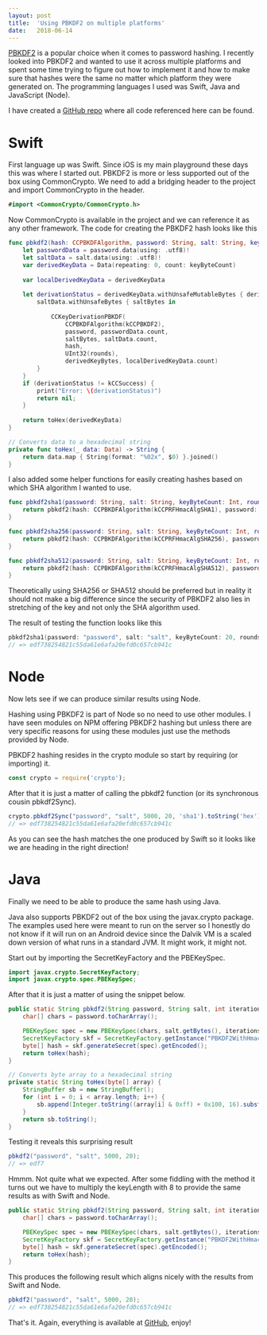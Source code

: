 ```yaml
---
layout: post
title:  'Using PBKDF2 on multiple platforms'
date:   2018-06-14
---
```

[PBKDF2](https://en.wikipedia.org/wiki/PBKDF2) is a popular choice when it comes to password hashing. I recently looked into PBKDF2 and wanted to use it across multiple platforms and spent some time trying to figure out how to implement it and how to make sure that hashes were the same no matter which platform they were generated on. The programming languages I used was Swift, Java and JavaScript (Node).

I have created a [GitHub repo](https://github.com/peterhaldbaek/pbkdf2) where all code referenced here can be found.


# Swift

First language up was Swift. Since iOS is my main playground these days this was where I started out. PBKDF2 is more or less supported out of the box using CommonCrypto. We need to add a bridging header to the project and import CommonCrypto in the header.

```swift
#import <CommonCrypto/CommonCrypto.h>
```

Now CommonCrypto is available in the project and we can reference it as any other framework. The code for creating the PBKDF2 hash looks like this

```swift
func pbkdf2(hash: CCPBKDFAlgorithm, password: String, salt: String, keyByteCount: Int, rounds: Int) -> String? {
    let passwordData = password.data(using: .utf8)!
    let saltData = salt.data(using: .utf8)!
    var derivedKeyData = Data(repeating: 0, count: keyByteCount)
    
    var localDerivedKeyData = derivedKeyData
    
    let derivationStatus = derivedKeyData.withUnsafeMutableBytes { derivedKeyBytes in
        saltData.withUnsafeBytes { saltBytes in
            
            CCKeyDerivationPBKDF(
                CCPBKDFAlgorithm(kCCPBKDF2),
                password, passwordData.count,
                saltBytes, saltData.count,
                hash,
                UInt32(rounds),
                derivedKeyBytes, localDerivedKeyData.count)
        }
    }
    if (derivationStatus != kCCSuccess) {
        print("Error: \(derivationStatus)")
        return nil;
    }
    
    return toHex(derivedKeyData)
}

// Converts data to a hexadecimal string
private func toHex(_ data: Data) -> String {
    return data.map { String(format: "%02x", $0) }.joined()
}
```

I also added some helper functions for easily creating hashes based on which SHA algorithm I wanted to use.

```swift
func pbkdf2sha1(password: String, salt: String, keyByteCount: Int, rounds: Int) -> String? {
    return pbkdf2(hash: CCPBKDFAlgorithm(kCCPRFHmacAlgSHA1), password: password, salt: salt, keyByteCount: keyByteCount, rounds: rounds)
}

func pbkdf2sha256(password: String, salt: String, keyByteCount: Int, rounds: Int) -> String? {
    return pbkdf2(hash: CCPBKDFAlgorithm(kCCPRFHmacAlgSHA256), password: password, salt: salt, keyByteCount: keyByteCount, rounds: rounds)
}

func pbkdf2sha512(password: String, salt: String, keyByteCount: Int, rounds: Int) -> String? {
    return pbkdf2(hash: CCPBKDFAlgorithm(kCCPRFHmacAlgSHA512), password: password, salt: salt, keyByteCount: keyByteCount, rounds: rounds)
}
```

Theoretically using SHA256 or SHA512 should be preferred but in reality it should not make a big difference since the security of PBKDF2 also lies in stretching of the key and not only the SHA algorithm used.

The result of testing the function looks like this
```swift
pbkdf2sha1(password: "password", salt: "salt", keyByteCount: 20, rounds: 5000)
// => edf738254821c55da61e6afa20efd0c657cb941c
```


# Node

Now lets see if we can produce similar results using Node.

Hashing using PBKDF2 is part of Node so no need to use other modules. I have seen modules on NPM offering PBKDF2 hashing but unless there are very specific reasons for using these modules just use the methods provided by Node.

PBKDF2 hashing resides in the crypto module so start by requiring (or importing) it.

```javascript
const crypto = require('crypto');
```

After that it is just a matter of calling the pbkdf2 function (or its synchronous cousin pbkdf2Sync).

```javascript
crypto.pbkdf2Sync("password", "salt", 5000, 20, 'sha1').toString('hex');
// => edf738254821c55da61e6afa20efd0c657cb941c
```

As you can see the hash matches the one produced by Swift so it looks like we are heading in the right direction!

# Java

Finally we need to be able to produce the same hash using Java.

Java also supports PBKDF2 out of the box using the javax.crypto package. The examples used here were meant to run on the server so I honestly do not know if it will run on an Android device since the Dalvik VM is a scaled down version of what runs in a standard JVM. It might work, it might not.

Start out by importing the SecretKeyFactory and the PBEKeySpec.

```java
import javax.crypto.SecretKeyFactory;
import javax.crypto.spec.PBEKeySpec;
```

After that it is just a matter of using the snippet below.

```java
public static String pbkdf2(String password, String salt, int iterations, int keyLength) throws NoSuchAlgorithmException, InvalidKeySpecException {
    char[] chars = password.toCharArray();

    PBEKeySpec spec = new PBEKeySpec(chars, salt.getBytes(), iterations, keyLength);
    SecretKeyFactory skf = SecretKeyFactory.getInstance("PBKDF2WithHmacSHA1");
    byte[] hash = skf.generateSecret(spec).getEncoded();
    return toHex(hash);
}

// Converts byte array to a hexadecimal string
private static String toHex(byte[] array) {
    StringBuffer sb = new StringBuffer();
    for (int i = 0; i < array.length; i++) {
        sb.append(Integer.toString((array[i] & 0xff) + 0x100, 16).substring(1));
    }
    return sb.toString();
}
```

Testing it reveals this surprising result

```java
pbkdf2("password", "salt", 5000, 20);
// => edf7
```

Hmmm. Not quite what we expected. After some fiddling with the method it turns out we have to multiply the keyLength with 8 to provide the same results as with Swift and Node.

```java
public static String pbkdf2(String password, String salt, int iterations, int keyLength) throws NoSuchAlgorithmException, InvalidKeySpecException {
    char[] chars = password.toCharArray();

    PBEKeySpec spec = new PBEKeySpec(chars, salt.getBytes(), iterations, keyLength*8);
    SecretKeyFactory skf = SecretKeyFactory.getInstance("PBKDF2WithHmacSHA1");
    byte[] hash = skf.generateSecret(spec).getEncoded();
    return toHex(hash);
}
```

This produces the following result which aligns nicely with the results from Swift and Node.

```java
pbkdf2("password", "salt", 5000, 20);
// => edf738254821c55da61e6afa20efd0c657cb941c
```

That's it. Again, everything is available at [GitHub](https://github.com/peterhaldbaek/pbkdf2), enjoy!